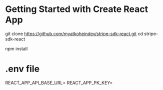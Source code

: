 # Getting Started with Create React App


git clone <https://github.com/myatkoheindev/stripe-sdk-react.git>
cd stripe-sdk-react

npm install

# .env file

REACT_APP_API_BASE_URL=
REACT_APP_PK_KEY=

